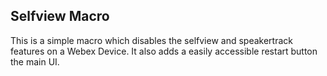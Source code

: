 ## Selfview Macro

This is a simple macro which disables the selfview and speakertrack features on a Webex Device. It also adds a easily accessible restart button the main UI.
